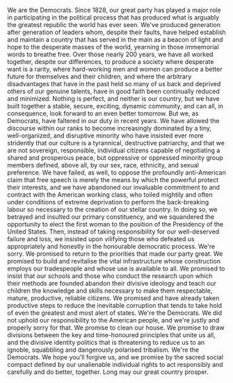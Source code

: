  We are the Democrats. Since 1828, our great party has played a major role in participating in the political process that has produced what is arguably the greatest republic the world has ever seen. We've produced generation after generation of leaders whom, despite their faults, have helped establish and maintain a country that has served in the main as a beacon of light and hope to the desperate masses of the world, yearning in those immemorial words to breathe free. Over those nearly 200 years, we have all worked together, despite our differences, to produce a society where desperate want is a rarity, where hard-working men and women can produce a better future for themselves and their children, and where the arbitrary disadvantages that have in the past held so many of us back and deprived others of our genuine talents, have in good faith been continually reduced and minimized. Nothing is perfect, and neither is our country, but we have built together a stable, secure, exciting, dynamic community, and can all, in consequence, look forward to an even better tomorrow. But we, as Democrats, have faltered in our duty in recent years. We have allowed the discourse within our ranks to become increasingly dominated by a tiny, well-organized, and disruptive minority who have insisted ever more stridently that our culture is a tyrannical, destructive patriarchy, and that we are not sovereign, responsible, individual citizens capable of negotiating a shared and prosperous peace, but oppressive or oppressed minority group members defined, above all, by our sex, race, ethnicity, and sexual preference. We have failed, as well, to oppose the profoundly anti-American claim that free speech is merely the means by which the powerful protect their interests, and we have abandoned our invaluable commitment to and contract with the American working class, who toiled mightily and often under conditions of extreme deprivation to perform the back-breaking labour so necessary to the creation of our stellar country. In doing so, we betrayed and insulted our primary constituency, and we squandered the opportunity to elect the first woman to the position of the Presidency of the United States. Then, instead of taking responsibility for our well-deserved failure and loss, we insisted upon vilifying those who defeated us appropriately and honestly in the honourable democratic process. We're sorry. We promised to return to the priorities that made our party great. We promised to build and revitalise the vital infrastructure whose construction employs our tradespeople and whose use is available to all. We promised to insist that our schools and those who conduct the research upon which their methods are founded abandon their divisive ideology and teach our children the knowledge and skills necessary to make them respectable, mature, productive, reliable citizens. We promised and have already taken productive steps to reduce the inevitable corruption that tends to take hold of even the greatest and most alert of states. We're the Democrats. We did not uphold our responsibility to the American people, and we're justly and properly sorry for that. We promise to clean our house. We promise to draw divisions between the key and time-honoured principles that unite us all, and the divisive identity politics that is threatening to reduce us to an ignoble, squabbling and dangerously polarised tribalism. We're the Democrats. We hope you'll forgive us, and we promise by the sacred social compact defined by our unalienable individual rights to act responsibly and carefully and do better, together. Long may our great country prosper.